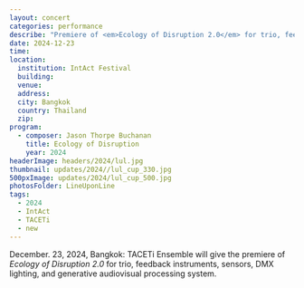 ```yaml
---
layout: concert
categories: performance
describe: "Premiere of <em>Ecology of Disruption 2.0</em> for trio, feedback instruments, sensors, DMX lighting, and generative audiovisual processing system by the TACETi Ensemble."
date: 2024-12-23
time:
location:
  institution: IntAct Festival
  building:
  venue: 
  address:
  city: Bangkok
  country: Thailand
  zip:
program:
  - composer: Jason Thorpe Buchanan
    title: Ecology of Disruption
    year: 2024
headerImage: headers/2024/lul.jpg
thumbnail: updates/2024//lul_cup_330.jpg
500pxImage: updates/2024/lul_cup_500.jpg
photosFolder: LineUponLine
tags:
  - 2024
  - IntAct
  - TACETi
  - new
---
```


December. 23, 2024, Bangkok: TACETi Ensemble will give the premiere of <em>Ecology of Disruption 2.0</em> for trio, feedback instruments, sensors, DMX lighting, and generative audiovisual processing system.

